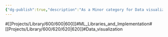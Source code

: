 ```yaml
---
{"dg-publish":true,"description":"As a Minor category for Data visualization about Implementing","permalink":"/projects/library/600/620/620/","dgPassFrontmatter":true,"noteIcon":"0","created":"2024-01-24T15:24:09.129+09:00","updated":"2024-04-05T18:40:47.880+09:00"}
---
```


#[[Projects/Library/600/600\|600]]#ML_Libraries_and_Implementation#[[Projects/Library/600/620/620\|620]]#Data_visualization


